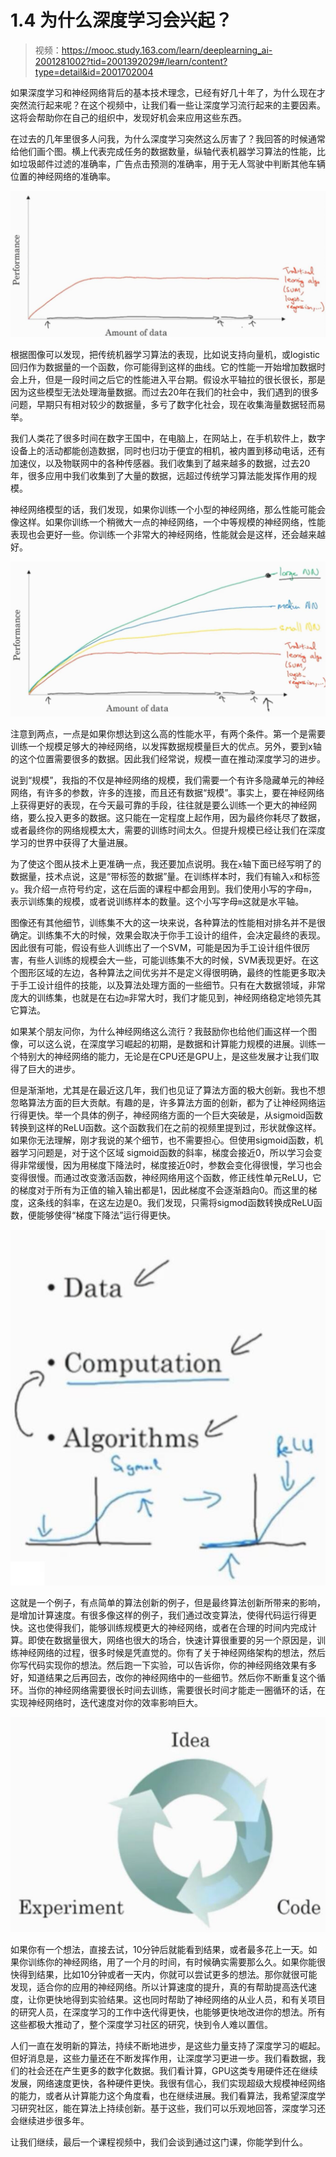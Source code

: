 # 1.4 为什么深度学习会兴起？

> 视频：<https://mooc.study.163.com/learn/deeplearning_ai-2001281002?tid=2001392029#/learn/content?type=detail&id=2001702004>

如果深度学习和神经网络背后的基本技术理念，已经有好几十年了，为什么现在才突然流行起来呢？在这个视频中，让我们看一些让深度学习流行起来的主要因素。这将会帮助你在自己的组织中，发现好机会来应用这些东西。

在过去的几年里很多人问我，为什么深度学习突然这么厉害了？我回答的时候通常给他们画个图。横上代表完成任务的数据数量，纵轴代表机器学习算法的性能，比如垃圾邮件过滤的准确率，广告点击预测的准确率，用于无人驾驶中判断其他车辆位置的神经网络的准确率。

![](img/1-4-1.jpg)

根据图像可以发现，把传统机器学习算法的表现，比如说支持向量机，或logistic回归作为数据量的一个函数，你可能得到这样的曲线。它的性能一开始增加数据时会上升，但是一段时间之后它的性能进入平台期。假设水平轴拉的很长很长，那是因为这些模型无法处理海量数据。而过去20年在我们的社会中，我们遇到的很多问题，早期只有相对较少的数据量，多亏了数字化社会，现在收集海量数据轻而易举。

我们人类花了很多时间在数字王国中，在电脑上，在网站上，在手机软件上，数字设备上的活动都能创造数据，同时也归功于便宜的相机，被内置到移动电话，还有加速仪，以及物联网中的各种传感器。我们收集到了越来越多的数据，过去20年，很多应用中我们收集到了大量的数据，远超过传统学习算法能发挥作用的规模。

神经网络模型的话，我们发现，如果你训练一个小型的神经网络，那么性能可能会像这样。如果你训练一个稍微大一点的神经网络，一个中等规模的神经网络，性能表现也会更好一些。你训练一个非常大的神经网络，性能就会是这样，还会越来越好。

![](img/1-4-2.jpg)

注意到两点，一点是如果你想达到这么高的性能水平，有两个条件。第一个是需要训练一个规模足够大的神经网络，以发挥数据规模量巨大的优点。另外，要到x轴的这个位置需要很多的数据。因此我们经常说，规模一直在推动深度学习的进步。

说到“规模”，我指的不仅是神经网络的规模，我们需要一个有许多隐藏单元的神经网络，有许多的参数，许多的连接，而且还有数据“规模”。事实上，要在神经网络上获得更好的表现，在今天最可靠的手段，往往就是要么训练一个更大的神经网络，要么投入更多的数据。这只能在一定程度上起作用，因为最终你耗尽了数据，或者最终你的网络规模太大，需要的训练时间太久。但提升规模已经让我们在深度学习的世界中获得了大量进展。

为了使这个图从技术上更准确一点，我还要加点说明。我在`x`轴下面已经写明了的数据量，技术点说，这是“带标签的数据”量。在训练样本时，我们有输入`x`和标签`y`。我介绍一点符号约定，这在后面的课程中都会用到。我们使用小写的字母`m`，表示训练集的规模，或者说训练样本的数量。这个小写字母`m`这就是水平轴。

图像还有其他细节，训练集不大的这一块来说，各种算法的性能相对排名并不是很确定。训练集不大的时候，效果会取决于你手工设计的组件，会决定最终的表现。因此很有可能，假设有些人训练出了一个SVM，可能是因为手工设计组件很厉害，有些人训练的规模会大一些，可能训练集不大的时候，SVM表现更好。在这个图形区域的左边，各种算法之间优劣并不是定义得很明确，最终的性能更多取决于手工设计组件的技能，以及算法处理方面的一些细节。只有在大数据领域，非常庞大的训练集，也就是在右边`m`非常大时，我们才能见到，神经网络稳定地领先其它算法。

如果某个朋友问你，为什么神经网络这么流行？我鼓励你也给他们画这样一个图像，可以这么说，在深度学习崛起的初期，是数据和计算能力规模的进展。训练一个特别大的神经网络的能力，无论是在CPU还是GPU上，是这些发展才让我们取得了巨大的进步。

但是渐渐地，尤其是在最近这几年，我们也见证了算法方面的极大创新。我也不想忽略算法方面的巨大贡献。有趣的是，许多算法方面的创新，都为了让神经网络运行得更快。举一个具体的例子，神经网络方面的一个巨大突破是，从sigmoid函数转换到这样的ReLU函数。这个函数我们在之前的视频里提到过，形状就像这样。如果你无法理解，刚才我说的某个细节，也不需要担心。但使用sigmoid函数，机器学习问题是，对于这个区域 sigmoid函数的斜率，梯度会接近0，所以学习会变得非常缓慢，因为用梯度下降法时，梯度接近0时，参数会变化得很慢，学习也会变得很慢。而通过改变激活函数，神经网络用这个函数，修正线性单元ReLU，它的梯度对于所有为正值的输入输出都是1，因此梯度不会逐渐趋向0。而这里的梯度，这条线的斜率，在这左边是0。我们发现，只需将sigmod函数转换成ReLU函数，便能够使得“梯度下降法”运行得更快。

![](img/1-4-3.jpg)

这就是一个例子，有点简单的算法创新的例子，但是最终算法创新所带来的影响，是增加计算速度。有很多像这样的例子，我们通过改变算法，使得代码运行得更快。这也使得我们，能够训练规模更大的神经网络，或者在合理的时间内完成计算。即使在数据量很大，网络也很大的场合，快速计算很重要的另一个原因是，训练神经网络的过程，很多时候是凭直觉的。你有了关于神经网络架构的想法，然后你写代码实现你的想法。然后跑一下实验，可以告诉你，你的神经网络效果有多好，知道结果之后再回去，改你的神经网络中的一些细节。然后你不断重复这个循环。当你的神经网络需要很长时间去训练，需要很长时间才能走一圈循环的话，在实现神经网络时，迭代速度对你的效率影响巨大。

![](img/1-4-4.jpg)

如果你有一个想法，直接去试，10分钟后就能看到结果，或者最多花上一天。如果你训练你的神经网络，用了一个月的时间，有时候确实需要那么久。如果你能很快得到结果，比如10分钟或者一天内，你就可以尝试更多的想法。那你就很可能发现，适合你的应用的神经网络。所以计算速度的提升，真的有帮助提高迭代速度，让你更快地得到实验结果。这也同时帮助了神经网络的从业人员，和有关项目的研究人员，在深度学习的工作中迭代得更快，也能够更快地改进你的想法。所有这些都极大推动了，整个深度学习社区的研究，快到令人难以置信。

人们一直在发明新的算法，持续不断地进步，是这些力量支持了深度学习的崛起。但好消息是，这些力量还在不断发挥作用，让深度学习更进一步。我们看数据，我们的社会还在产生更多的数字化数据。我们看计算，GPU这类专用硬件还在继续发展，网络速度更快，各种硬件更快。我很有信心，我们实现超级大规模神经网络的能力，或者从计算能力这个角度看，也在继续进展。我们看算法，我希望深度学习研究社区，能在算法上持续创新。基于这些，我们可以乐观地回答，深度学习还会继续进步很多年。

让我们继续，最后一个课程视频中，我们会谈到通过这门课，你能学到什么。
